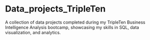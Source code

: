 # Data_projects_TripleTen
A collection of data projects completed during my TripleTen Business Intelligence Analysis bootcamp, showcasing my skills in SQL, data visualization, and analytics.
